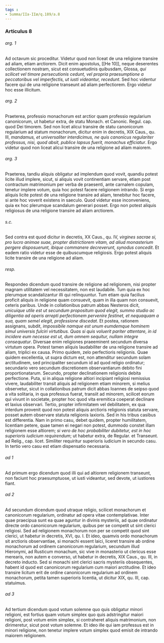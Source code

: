 ```yaml
---
tags : 
- Summa/IIa-IIæ/q.189/a.8
---
```


### Articulus 8

###### arg. 1
Ad octavum sic proceditur. Videtur quod non liceat de una religione transire ad aliam, etiam arctiorem. Dicit enim apostolus, [[He 10]], neque deserentes collectionem nostram, sicut est consuetudinis quibusdam, Glossa, *qui scilicet vel timore persecutionis cedunt, vel propria praesumptione a peccatoribus vel imperfectis, ut iusti videantur, recedunt*. Sed hoc videntur facere qui de una religione transeunt ad aliam perfectiorem. Ergo videtur hoc esse illicitum.

###### arg. 2
Praeterea, professio monachorum est arctior quam professio regularium canonicorum, ut habetur extra, de statu Monach. et Canonic. Regul. cap. quod Dei timorem. Sed non licet alicui transire de statu canonicorum regularium ad statum monachorum, dicitur enim in decretis, XIX Caus., qu. III, *mandamus, et universaliter interdicimus, ne quis canonicus regulariter professus, nisi, quod absit, publice lapsus fuerit, monachus efficiatur*. Ergo videtur quod non liceat alicui transire de una religione ad aliam maiorem.

###### arg. 3
Praeterea, tandiu aliquis obligatur ad implendum quod vovit, quandiu potest licite illud implere, sicut, si aliquis vovit continentiam servare, etiam post contractum matrimonium per verba de praesenti, ante carnalem copulam, tenetur implere votum, quia hoc potest facere religionem intrando. Si ergo aliquis licite potest de una religione transire ad aliam, tenebitur hoc facere, si ante hoc voverit existens in saeculo. Quod videtur esse inconveniens, quia ex hoc plerumque scandalum generari posset. Ergo non potest aliquis religiosus de una religione transire ad aliam arctiorem.

###### s.c.
Sed contra est quod dicitur in decretis, XX Caus., qu. IV, *virgines sacrae si, pro lucro animae suae, propter districtiorem vitam, ad aliud monasterium pergere disposuerunt, ibique commanere decreverunt, synodus concedit*. Et eadem ratio videtur esse de quibuscumque religiosis. Ergo potest aliquis licite transire de una religione ad aliam.

###### resp.
Respondeo dicendum quod transire de religione ad religionem, nisi propter magnam utilitatem vel necessitatem, non est laudabile. Tum quia ex hoc plerumque scandalizantur illi qui relinquuntur. Tum etiam quia facilius proficit aliquis in religione quam consuevit, quam in illa quam non consuevit, ceteris paribus. Unde in collationibus patrum abbas Nesteros dicit, *unicuique utile est ut secundum propositum quod elegit, summo studio ac diligentia ad operis arrepti perfectionem pervenire festinet, et nequaquam a sua, quam semel elegit, professione discedat*. Et postea, rationem assignans, subdit, *impossibile namque est unum eumdemque hominem simul universis fulciri virtutibus. Quas si quis voluerit pariter attentare, in id incidere eum necesse est ut, dum omnem sequitur, nullam integre consequatur*. Diversae enim religiones praeeminent secundum diversa virtutum opera. Potest tamen aliquis laudabiliter de una religione transire ad aliam, triplici ex causa. Primo quidem, zelo perfectioris religionis. Quae quidem excellentia, ut supra dictum est, non attenditur secundum solam arctitudinem, sed principaliter secundum id ad quod religio ordinatur; secundario vero secundum discretionem observantiarum debito fini proportionatarum. Secundo, propter declinationem religionis debita perfectione. Puta, si in aliqua religione altiori incipiant religiosi remissius vivere, laudabiliter transit aliquis ad religionem etiam minorem, si melius observetur, sicut in collationibus patrum dicit abbas Ioannes de seipso quod a vita solitaria, in qua professus fuerat, transiit ad minorem, scilicet eorum qui vivunt in societate, propter hoc quod vita eremitica coeperat declinare et laxius observari. Tertio, propter infirmitatem vel debilitatem, ex qua interdum provenit quod non potest aliquis arctioris religionis statuta servare, posset autem observare statuta religionis laxioris. Sed in his tribus casibus est differentia. Nam in primo casu, debet quidem, propter humilitatem, licentiam petere, quae tamen ei negari non potest, dummodo constet illam religionem esse altiorem; *si vero de hoc probabiliter dubitetur, est in hoc superioris iudicium requirendum*; ut habetur extra, de Regular. et Transeunt. ad Relig., cap. licet. Similiter requiritur superioris iudicium in secundo casu. In tertio vero casu est etiam dispensatio necessaria.

###### ad 1
Ad primum ergo dicendum quod illi qui ad altiorem religionem transeunt, non faciunt hoc praesumptuose, ut iusti videantur, sed devote, ut iustiores fiant.

###### ad 2
Ad secundum dicendum quod utraque religio, scilicet monachorum et canonicorum regularium, ordinatur ad opera vitae contemplativae. Inter quae praecipua sunt ea quae aguntur in divinis mysteriis, ad quae ordinatur directe ordo canonicorum regularium, quibus per se competit ut sint clerici religiosi. Sed ad religionem monachorum non per se competit quod sint clerici, ut habetur in decretis, XVI, qu. I. Et ideo, quamvis ordo monachorum sit arctioris observantiae, si monachi essent laici, liceret transire ab ordine monachorum ad ordinem canonicorum regularium, secundum illud Hieronymi, ad Rusticum monachum, sic vive in monasterio ut clericus esse merearis, non autem e converso, ut habetur in decretis, XIX Caus., qu. III, in decreto inducto. Sed si monachi sint clerici sacris mysteriis obsequentes, habent id quod est canonicorum regularium cum maiori arctitudine. Et ideo transire licitum erit de ordine canonicorum regularium ad ordinem monachorum, petita tamen superioris licentia, ut dicitur XIX, qu. III, cap. statuimus.

###### ad 3
Ad tertium dicendum quod votum solemne quo quis obligatur minori religioni, est fortius quam votum simplex quo quis adstringitur maiori religioni, post votum enim simplex, si contraheret aliquis matrimonium, non dirimeretur, sicut post votum solemne. Et ideo ille qui iam professus est in minori religione, non tenetur implere votum simplex quod emisit de intrando maiorem religionem.

